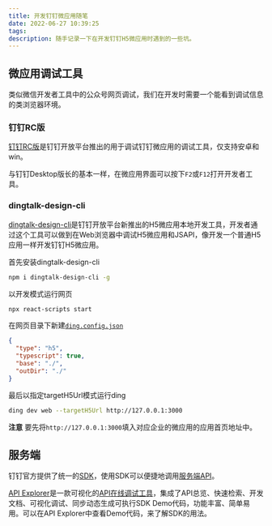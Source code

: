 ```yaml
---
title: 开发钉钉微应用随笔
date: 2022-06-27 10:39:25
tags:
description: 随手记录一下在开发钉钉H5微应用时遇到的一些坑。
---
```

## 微应用调试工具

类似微信开发者工具中的公众号网页调试，我们在开发时需要一个能看到调试信息的类浏览器环境。

### 钉钉RC版
[钉钉RC版](https://open.dingtalk.com/document/resourcedownload/h5-debug)是钉钉开放平台推出的用于调试钉钉微应用的调试工具，仅支持安卓和win。

与钉钉Desktop版长的基本一样，在微应用界面可以按下`F2`或`F12`打开开发者工具。

### dingtalk-design-cli

[dingtalk-design-cli](https://open.dingtalk.com/document/resourcedownload/local-development-tools-for-microapplications)是钉钉开放平台新推出的H5微应用本地开发工具，开发者通过这个工具可以做到在Web浏览器中调试H5微应用和JSAPI，像开发一个普通H5应用一样开发钉钉H5微应用。

首先安装dingtalk-design-cli
```bash
npm i dingtalk-design-cli -g
```

以开发模式运行网页
```bash
npx react-scripts start
```

在网页目录下新建[`ding.config.json`](https://open.dingtalk.com/document/resourcedownload/configuration-description)
```json
{
  "type": "h5",
  "typescript": true,
  "base": "./",
  "outDir": "./"
}
```

最后以指定targetH5Url模式运行ding
```bash
ding dev web --targetH5Url http://127.0.0.1:3000
```

**注意**
要先将`http://127.0.0.1:3000`填入对应企业的微应用的应用首页地址中。

## 服务端

钉钉官方提供了统一的[SDK](https://open.dingtalk.com/document/resourcedownload/download-server-sdk)，使用SDK可以便捷地调用[服务端API](https://open.dingtalk.com/document/orgapp-server/api-overview)。

[API Explorer](https://open.dingtalk.com/document/resourcedownload/api-explorer)是一款可视化的[API在线调试工具](https://open-dev.dingtalk.com/apiExplorer)，集成了API总览、快速检索、开发文档、可视化调试、同步动态生成可执行SDK Demo代码，功能丰富、简单易用。可以在API Explorer中查看Demo代码，来了解SDK的用法。
